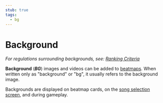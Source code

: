 ```yaml
---
stub: true
tags:
  - bg
---
```


# Background

*For regulations surrounding backgrounds, see: [Ranking Criteria](/wiki/Ranking_Criteria)*

**Background** (***BG***) images and videos can be added to [beatmaps](/wiki/Beatmap). When written only as "background" or "bg", it usually refers to the background image.

Backgrounds are displayed on beatmap cards, on the [song selection screen](/wiki/Interface#song-selection-screen), and during gameplay.
